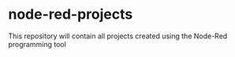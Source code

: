 # node-red-projects
This repository will contain all projects created using the Node-Red programming tool
